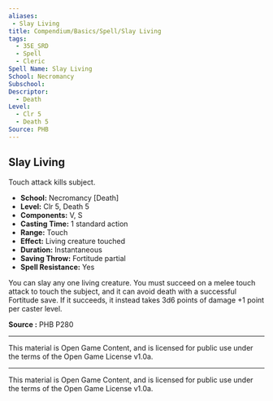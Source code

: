 ```yaml
---
aliases:
 - Slay Living
title: Compendium/Basics/Spell/Slay Living
tags:
  - 35E_SRD
  - Spell
  - Cleric
Spell Name: Slay Living
School: Necromancy
Subschool:
Descriptor:
  - Death
Level:
  - Clr 5
  - Death 5
Source: PHB
---
```


## Slay Living

Touch attack kills subject.

- **School:** Necromancy [Death]  
- **Level:** Clr 5, Death 5  
- **Components:** V, S  
- **Casting Time:** 1 standard action  
- **Range:** Touch  
- **Effect:** Living creature touched  
- **Duration:** Instantaneous  
- **Saving Throw:** Fortitude partial  
- **Spell Resistance:** Yes  

You can slay any one living creature. You must succeed on a melee touch attack to touch the subject, and it can avoid death with a successful Fortitude save. If it succeeds, it instead takes 3d6 points of damage +1 point per caster level.

**Source :** PHB P280

---



This material is Open Game Content, and is licensed for public use under  
the terms of the Open Game License v1.0a.

---

This material is Open Game Content, and is licensed for public use under the terms of the Open Game License v1.0a.
